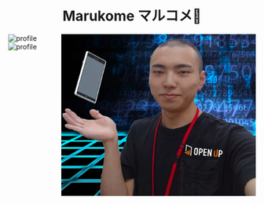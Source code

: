 <h1 align="center">Marukome マルコメ🥳</h1>

<img src="./images/profile.webp" alt="profile" height="330" width="395.56" align="right">
<img src="https://github-readme-stats.vercel.app/api?username=Marukome0743&show_icons=true&theme=tokyonight" alt="profile">
<img src="https://github-readme-stats.vercel.app/api/top-langs/?username=Marukome0743&layout=compact&theme=tokyonight" alt="profile">
